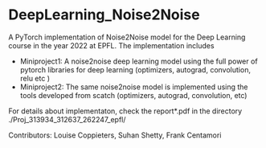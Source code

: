 # DeepLearning_Noise2Noise
A PyTorch implementation of Noise2Noise model for the Deep Learning course in the year 2022 at EPFL.
The implementation includes
 - Miniproject1: A noise2noise deep learning model using the full power of pytorch libraries for deep learning (optimizers, autograd, convolution, relu etc )
 - Miniproject2: The same noise2noise model is implemented using the tools developed from scatch (optimizers, autograd, convolution, etc)

For details about implementaton, check the report*.pdf in the directory ./Proj_313934_312637_262247_epfl/

Contributors: Louise Coppieters, Suhan Shetty, Frank Centamori  
